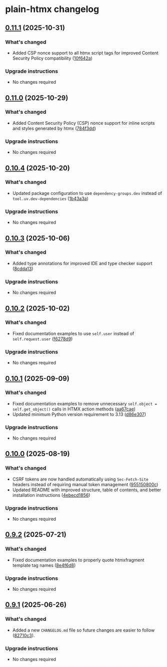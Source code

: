 # plain-htmx changelog

## [0.11.1](https://github.com/dropseed/plain/releases/plain-htmx@0.11.1) (2025-10-31)

### What's changed

- Added CSP nonce support to all htmx script tags for improved Content Security Policy compatibility ([10f642a](https://github.com/dropseed/plain/commit/10f642a097))

### Upgrade instructions

- No changes required

## [0.11.0](https://github.com/dropseed/plain/releases/plain-htmx@0.11.0) (2025-10-29)

### What's changed

- Added Content Security Policy (CSP) nonce support for inline scripts and styles generated by htmx ([784f3dd](https://github.com/dropseed/plain/commit/784f3dd972))

### Upgrade instructions

- No changes required

## [0.10.4](https://github.com/dropseed/plain/releases/plain-htmx@0.10.4) (2025-10-20)

### What's changed

- Updated package configuration to use `dependency-groups.dev` instead of `tool.uv.dev-dependencies` ([1b43a3a](https://github.com/dropseed/plain/commit/1b43a3a272))

### Upgrade instructions

- No changes required

## [0.10.3](https://github.com/dropseed/plain/releases/plain-htmx@0.10.3) (2025-10-06)

### What's changed

- Added type annotations for improved IDE and type checker support ([8cdda13](https://github.com/dropseed/plain/commit/8cdda13a6c))

### Upgrade instructions

- No changes required

## [0.10.2](https://github.com/dropseed/plain/releases/plain-htmx@0.10.2) (2025-10-02)

### What's changed

- Fixed documentation examples to use `self.user` instead of `self.request.user` ([f6278d9](https://github.com/dropseed/plain/commit/f6278d9bb4))

### Upgrade instructions

- No changes required

## [0.10.1](https://github.com/dropseed/plain/releases/plain-htmx@0.10.1) (2025-09-09)

### What's changed

- Fixed documentation examples to remove unnecessary `self.object = self.get_object()` calls in HTMX action methods ([aa67cae](https://github.com/dropseed/plain/commit/aa67cae65c))
- Updated minimum Python version requirement to 3.13 ([d86e307](https://github.com/dropseed/plain/commit/d86e307efb))

### Upgrade instructions

- No changes required

## [0.10.0](https://github.com/dropseed/plain/releases/plain-htmx@0.10.0) (2025-08-19)

### What's changed

- CSRF tokens are now handled automatically using `Sec-Fetch-Site` headers instead of requiring manual token management ([955150800c](https://github.com/dropseed/plain/commit/955150800c))
- Updated README with improved structure, table of contents, and better installation instructions ([4ebecd1856](https://github.com/dropseed/plain/commit/4ebecd1856))

### Upgrade instructions

- No changes required

## [0.9.2](https://github.com/dropseed/plain/releases/plain-htmx@0.9.2) (2025-07-21)

### What's changed

- Fixed documentation examples to properly quote htmxfragment template tag names ([8e4f6d8](https://github.com/dropseed/plain/commit/8e4f6d889e))

### Upgrade instructions

- No changes required

## [0.9.1](https://github.com/dropseed/plain/releases/plain-htmx@0.9.1) (2025-06-26)

### What's changed

- Added a new `CHANGELOG.md` file so future changes are easier to follow ([82710c3](https://github.com/dropseed/plain/commit/82710c3c83)).

### Upgrade instructions

- No changes required
